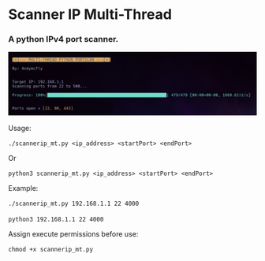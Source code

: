 # Scanner IP Multi-Thread
### A python IPv4 port scanner.

![Scanp](images/portscan.png)

Usage:
```
./scannerip_mt.py <ip_address> <startPort> <endPort>
```
Or
```
python3 scannerip_mt.py <ip_address> <startPort> <endPort>
```
Example:
```
./scannerip_mt.py 192.168.1.1 22 4000

python3 192.168.1.1 22 4000
```
Assign execute permissions before use:
```
chmod +x scannerip_mt.py
```
